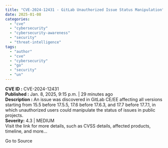 ```yaml
---
title: "CVE-2024-12431 - GitLab Unauthorized Issue Status Manipulation"
date: 2025-01-08
categories: 
  - "cve"
  - "cybersecurity"
  - "cybersecurity-awareness"
  - "security"
  - "threat-intelligence"
tags: 
  - "author"
  - "cve"
  - "cybersecurity"
  - "go"
  - "security"
  - "un"
---
```


**CVE ID :** CVE-2024-12431  
**Published :** Jan. 8, 2025, 9:15 p.m. | 29 minutes ago  
**Description :** An issue was discovered in GitLab CE/EE affecting all versions starting from 15.5 before 17.5.5, 17.6 before 17.6.3, and 17.7 before 17.7.1, in which unauthorized users could manipulate the status of issues in public projects.  
**Severity:** 4.3 | MEDIUM  
Visit the link for more details, such as CVSS details, affected products, timeline, and more...

Go to Source
